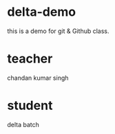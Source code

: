 # delta-demo
this is a demo for git &amp; Github class.
# teacher
chandan kumar singh
# student
delta batch
